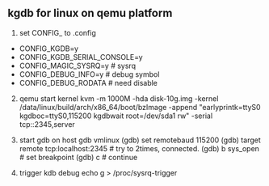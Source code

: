 ## kgdb for linux on qemu platform
1. set CONFIG_ to .config
- CONFIG_KGDB=y
- CONFIG_KGDB_SERIAL_CONSOLE=y
- CONFIG_MAGIC_SYSRQ=y # sysrq
- CONFIG_DEBUG_INFO=y # debug symbol
- CONFIG_DEBUG_RODATA # need disable

2. qemu start kernel
kvm -m 1000M -hda disk-10g.img -kernel /data/linux/build/arch/x86_64/boot/bzImage -append "earlyprintk=ttyS0 kgdboc=ttyS0,115200 kgdbwait root=/dev/sda1 rw" -serial tcp::2345,server

3. start gdb on host
gdb vmlinux
(gdb) set remotebaud 115200
(gdb) target remote tcp:localhost:2345 # try to 2times, connected.
(gdb) b sys_open # set breakpoint
(gdb) c # continue

4. trigger kdb debug
echo g > /proc/sysrq-trigger
